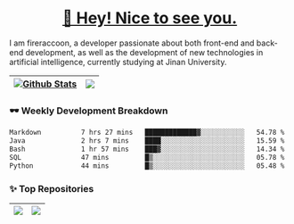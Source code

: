 <h1 align="center"><a href="https://blog.raccooncc.top">👋 Hey! Nice to see you.</a></h1>

I am fireraccoon, a developer passionate about both front-end and back-end development, as well as the development of new technologies in artificial intelligence, currently studying at Jinan University.

| <a href="#"><img src="https://github-readme-stats.raccooncc.top/api?username=fireraccoon&show_icons=true&include_all_commits=true&theme=buefy&hide_border=true" alt="Github Stats" /></a> | <a href="#"><img src="https://github-readme-stats.raccooncc.top/api/top-langs/?username=fireraccoon&layout=compact&theme=buefy&hide_border=true" /></a> |
| --- | --- |

### 🕶 Weekly Development Breakdown

<!--START_SECTION:waka-->

```txt
Markdown          7 hrs 27 mins   █████████████▓░░░░░░░░░░░   54.78 %
Java              2 hrs 7 mins    ████░░░░░░░░░░░░░░░░░░░░░   15.59 %
Bash              1 hr 57 mins    ███▓░░░░░░░░░░░░░░░░░░░░░   14.34 %
SQL               47 mins         █▒░░░░░░░░░░░░░░░░░░░░░░░   05.78 %
Python            44 mins         █▒░░░░░░░░░░░░░░░░░░░░░░░   05.48 %
```

<!--END_SECTION:waka-->

### ✨ Top Repositories

| <a href="https://github.com/fireraccoon/AdvVis-CNN"><img src="https://github-readme-stats.raccooncc.top/api/pin/?username=fireraccoon&repo=AdvVis-CNN&theme=buefy&hide_border=true" /></a> | <a href="https://github.com/fireraccoon/leetcode-solutions"><img src="https://github-readme-stats.raccooncc.top/api/pin/?username=fireraccoon&repo=leetcode-solutions&theme=buefy&hide_border=true" /></a> |
| --- | --- |
